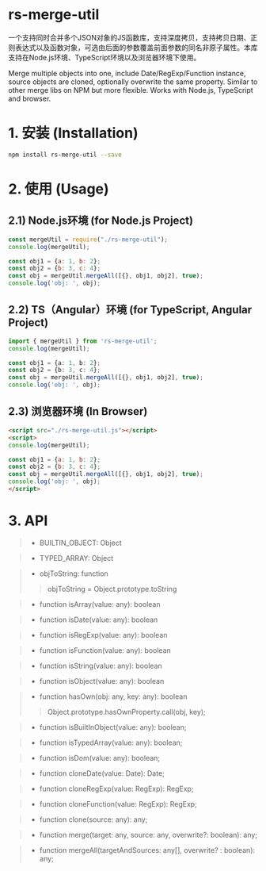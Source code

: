 # rs-merge-util
一个支持同时合并多个JSON对象的JS函数库，支持深度拷贝，支持拷贝日期、正则表达式以及函数对象，可选由后面的参数覆盖前面参数的同名非原子属性。本库支持在Node.js环境、TypeScript环境以及浏览器环境下使用。

 Merge multiple objects into one, include Date/RegExp/Function instance, source objects are cloned, optionally overwrite the same property. Similar to other merge libs on NPM but more flexible. Works with Node.js, TypeScript and browser.

# 1. 安装 (Installation)
```bash
npm install rs-merge-util --save
```

# 2. 使用 (Usage)
## 2.1) Node.js环境 (for Node.js Project)
```js
const mergeUtil = require("./rs-merge-util");
console.log(mergeUtil);

const obj1 = {a: 1, b: 2};
const obj2 = {b: 3, c: 4};
const obj = mergeUtil.mergeAll([{}, obj1, obj2], true);
console.log('obj: ', obj);
```

## 2.2) TS（Angular）环境 (for TypeScript, Angular Project)
```ts
import { mergeUtil } from 'rs-merge-util';
console.log(mergeUtil);

const obj1 = {a: 1, b: 2};
const obj2 = {b: 3, c: 4};
const obj = mergeUtil.mergeAll([{}, obj1, obj2], true);
console.log('obj: ', obj);
```

## 2.3) 浏览器环境 (In Browser)
```html
<script src="./rs-merge-util.js"></script>
<script>
console.log(mergeUtil);

const obj1 = {a: 1, b: 2};
const obj2 = {b: 3, c: 4};
const obj = mergeUtil.mergeAll([{}, obj1, obj2], true);
console.log('obj: ', obj);
</script>
```
# 3. API

> * BUILTIN_OBJECT: Object

> * TYPED_ARRAY: Object

> * objToString: function
>> objToString = Object.prototype.toString

> * function isArray(value: any): boolean

> * function isDate(value: any): boolean

> * function isRegExp(value: any): boolean

> * function isFunction(value: any): boolean

> * function isString(value: any): boolean

> * function isObject(value: any): boolean

> * function hasOwn(obj: any, key: any): boolean
>> Object.prototype.hasOwnProperty.call(obj, key);

> * function isBuiltInObject(value: any): boolean;

> * function isTypedArray(value: any): boolean;

> * function isDom(value: any): boolean;

> * function cloneDate(value: Date): Date;

> * function cloneRegExp(value: RegExp): RegExp;

> * function cloneFunction(value: RegExp): RegExp;

> * function clone(source: any): any;

> * function merge(target: any, source: any, overwrite?: boolean): any;

> * function mergeAll(targetAndSources: any[], overwrite? : boolean): any;
